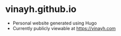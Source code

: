 # vinayh.github.io
* Personal website generated using Hugo
* Currently publicly viewable at https://vinayh.com
